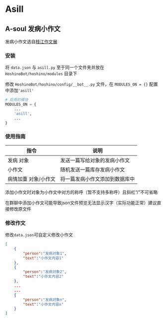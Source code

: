 # Asill
## A-soul 发病小作文
发病小作文选自[枝江作文展](https://asoulcnki.asia/rank)

### 安装
将 `data.json` 与 `asill.py` 至于同一个文件夹并放在 `HoshinoBot/hoshino/modules` 目录下

修改 `HoshinoBot/hoshino/config/__bot__.py` 文件，在 `MODULES_ON = {}` 配置中添加`'asill'`
```python
# 启用的模块
MODULES_ON = {
    ...
    'asill',
    ...
}
```

### 使用指南
| 指令 | 说明 |
| --- | --- |
|发病 对象|	发送一篇写给对象的发病小作文
|小作文|	随机发送一篇库存发病小作文
|病情加重 对象/小作文|	将一篇发病小作文添加到数据库中

添加小作文时对象为小作文中对方的称呼（暂不支持多称呼）且斜杠“/”不可省略

在群聊中添加小作文可能导致json文件预览无法显示汉字（实际功能正常）建议直接修改原文件

### 修改作文
修改`data.json`可自定义修改小作文
```json
[
    {
        "person":"发病对象1",
        "text":"小作文内容1"
    },
    {
        "person":"发病对象2",
        "text":"小作文内容2"
    }, 
    ...
    ...
    {
        "person":"发病对象n",
        "text":"小作文内容n"
    }
]
```
